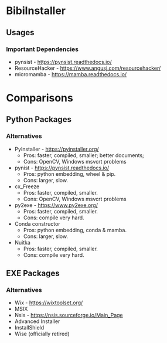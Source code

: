 # BibiInstaller

## Usages


### Important Dependencies
- pynsist - https://pynsist.readthedocs.io/
- ResourceHacker - https://www.angusj.com/resourcehacker/
- micromamba - https://mamba.readthedocs.io/

# Comparisons

## Python Packages

### Alternatives
- PyInstaller - https://pyinstaller.org/
  * Pros: faster, compiled, smaller; better documents;
  * Cons: OpenCV, Windows msvcrt problems
- pynist - https://pynsist.readthedocs.io/
  * Pros: python embedding, wheel & pip.
  * Cons: larger, slow.
- cx_Freeze
  * Pros: faster, compiled, smaller.
  * Cons: OpenCV, Windows msvcrt problems
- py2exe - https://www.py2exe.org/
  * Pros: faster, compiled, smaller.
  * Cons: compile very hard.
- Conda constructor
  * Pros: python embedding, conda & mamba.
  * Cons: larger, slow.
- Nuitka
  * Pros: faster, compiled, smaller.
  * Cons: compile very hard.

## EXE Packages

### Alternatives
- Wix - https://wixtoolset.org/
- MSIX 
- Nsis  - https://nsis.sourceforge.io/Main_Page
- Advanced Installer
- InstallShield
- Wise (officially retired)

